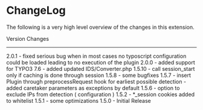 ChangeLog
=========

The following is a very high level overview of the changes in this
extension.

  Version   Changes
  --------- --------------------------------------------------------------------------------------------------------------------------
  2.0.1     - fixed serious bug when in most cases no typoscript configuration could be loaded leading to no execution of the plugin
  2.0.0     - added support for TYPO3 7.6
            - added updated IDS/Converter.php
  1.5.10    - call session\_start only if caching is done through session
  1.5.8     - some bugfixes
  1.5.7     - insert Plugin through preprocessRequest hook for earliest possible detection
            - added caretaker parameters as exceptions by default
  1.5.6     - option to exclude IPs from detection ( configuration )
  1.5.2     - \*\_session cookies added to whitelist
  1.5.1     - some optimizations
  1.5.0     - Initial Release


